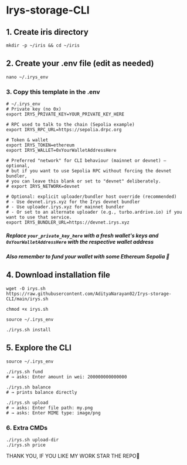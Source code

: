 # Irys-storage-CLI

## 1. Create iris directory
```
mkdir -p ~/iris && cd ~/iris
```
## 2. Create your .env file (edit as needed)
```
nano ~/.irys_env
```
### 3. Copy this template in the .env
```
# ~/.irys_env
# Private key (no 0x)
export IRYS_PRIVATE_KEY=YOUR_PRIVATE_KEY_HERE

# RPC used to talk to the chain (Sepolia example)
export IRYS_RPC_URL=https://sepolia.drpc.org

# Token & wallet
export IRYS_TOKEN=ethereum
export IRYS_WALLET=0xYourWalletAddressHere

# Preferred "network" for CLI behaviour (mainnet or devnet) — optional,
# but if you want to use Sepolia RPC without forcing the devnet bundler,
# you can leave this blank or set to "devnet" deliberately.
# export IRYS_NETWORK=devnet

# Optional: explicit uploader/bundler host override (recommended)
# - Use devnet.irys.xyz for the Irys devnet bundler
# - Use uploader.irys.xyz for mainnet bundler
# - Or set to an alternate uploader (e.g., turbo.ardrive.io) if you want to use that service.
export IRYS_BUNDLER_URL=https://devnet.irys.xyz

```
##### Replace `your_private_key_here` with a fresh wallet's keys and `0xYourWalletAddressHere` with the respective wallet address
##### Also remember to fund your wallet with some Ethereum Sepolia 🔴

## 4. Download installation file
```
wget -O irys.sh https://raw.githubusercontent.com/AdityaNarayan02/Irys-storage-CLI/main/irys.sh
```
```
chmod +x irys.sh
```
```
source ~/.irys_env
```
```
./irys.sh install
```
## 5. Explore the CLI
```
source ~/.irys_env
```
```
./irys.sh fund
# → asks: Enter amount in wei: 200000000000000

./irys.sh balance
# → prints balance directly

./irys.sh upload
# → asks: Enter file path: my.png
# → asks: Enter MIME type: image/png
```

### 6. Extra CMDs
```
./irys.sh upload-dir
./irys.sh price
```

THANK YOU, IF YOU LIKE MY WORK STAR THE REPO🌟

